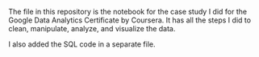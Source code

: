 The file in this repository is the notebook for the case study I did for the Google Data Analytics Certificate by Coursera. It has all the steps I did to clean, manipulate, analyze, and visualize the data. 

I also added the SQL code in a separate file.
